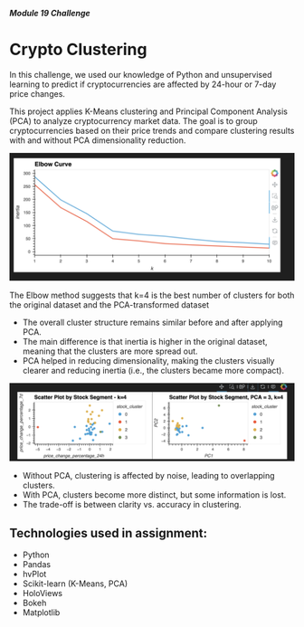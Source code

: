 ***Module 19 Challenge***

# Crypto Clustering


In this challenge, we used our knowledge of Python and unsupervised learning to predict if cryptocurrencies are affected by 24-hour or 7-day price changes.

This project applies K-Means clustering and Principal Component Analysis (PCA) to analyze cryptocurrency market data. The goal is to group cryptocurrencies based on their price trends and compare clustering results with and without PCA dimensionality reduction.

![alt text](image-1.png)

The Elbow method suggests that k=4 is the best number of clusters for both the original dataset and the PCA-transformed dataset
- The overall cluster structure remains similar before and after applying PCA.
- The main difference is that inertia is higher in the original dataset, meaning that the clusters are more spread out.
- PCA helped in reducing dimensionality, making the clusters visually clearer and reducing inertia (i.e., the clusters became more compact).

![alt text](image.png)

- Without PCA, clustering is affected by noise, leading to overlapping clusters.
- With PCA, clusters become more distinct, but some information is lost.
- The trade-off is between clarity vs. accuracy in clustering.

## Technologies used in assignment:
- Python
- Pandas
- hvPlot
- Scikit-learn (K-Means, PCA)
- HoloViews
- Bokeh
- Matplotlib